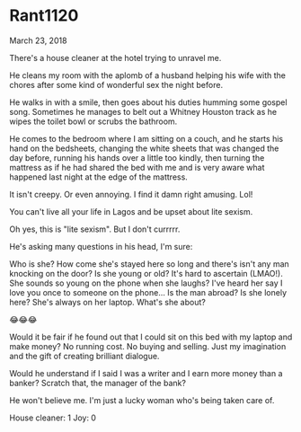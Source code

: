 # Rant1120


March 23, 2018

There's a house cleaner at the hotel trying to unravel me.

He cleans my room with the aplomb of a husband helping his wife with the chores after some kind of wonderful sex the night before.

He walks in with a smile, then goes about his duties humming some gospel song. Sometimes he manages to belt out a Whitney Houston track as he wipes the toilet bowl or scrubs the bathroom. 

He comes to the bedroom where I am sitting on a couch, and he starts his hand on the bedsheets, changing the white sheets that was changed the day before, running his hands over a little too kindly, then turning the mattress as if he had shared the bed with me and is very aware what happened last night at the edge of the mattress.

It isn't creepy. Or even annoying. I find it damn right amusing. Lol!

You can't live all your life in Lagos and be upset about lite sexism.

Oh yes, this is "lite sexism". But I don't currrrr. 

He's asking many questions in his head, I'm sure:

Who is she? How come she's stayed here so long and there's isn't any man knocking on the door? Is she young or old? It's hard to ascertain (LMAO!). She sounds so young on the phone when she laughs? I've heard her say I love you once to someone on the phone... Is the man abroad? Is she lonely here? She's always on her laptop. What's she about?

😂😂😂

Would it be fair if he found out that I could sit on this bed with my laptop and make money? No running cost. No buying and selling. Just my imagination and the gift of creating brilliant dialogue.

Would he understand if I said I was a writer and I earn more money than a banker? Scratch that, the manager of the bank?

He won't believe me. I'm just a lucky woman who's being taken care of.

House cleaner: 1
Joy: 0